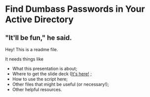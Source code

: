 # Find Dumbass Passwords in Your Active Directory

## "It'll be fun," he said.

Hey! This is a readme file.

It needs things like 

* What this presentation is about;
* Where to get the slide deck ([It's here!](https://docs.google.com/presentation/d/14rw4tLiVrDzuWUMbtwyxtE2iy2hHnUT8N8RdxkZFgds/edit?usp=sharing) ;
* How to use the script here;
* Other files that might be useful (or necessary!);
* Other helpful resources.
